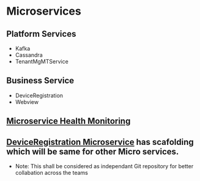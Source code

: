 # Microservices


## Platform Services
  * Kafka
  * Cassandra
  * TenantMgMTService

## Business Service
  * DeviceRegistration
  * Webview
  
## [Microservice Health Monitoring](https://www.callicoder.com/spring-boot-actuator/)

## [DeviceRegistration Microservice](https://github.com/baratamramprasad/ramprasad/tree/master/Microservices/DeviceRegistration) has scafolding which will be same for other Micro services.

+ Note: This shall be considered as independant Git repository for better collabation across the teams

